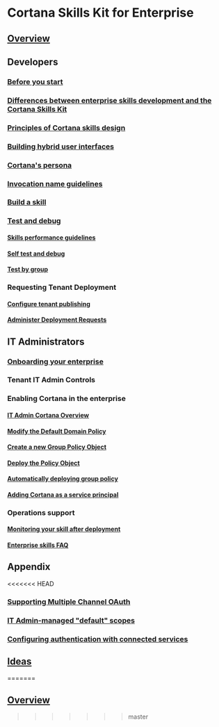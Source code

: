 
# Cortana Skills Kit for Enterprise  

## [Overview](./overview.md)

## Developers

### [Before you start](./before-you-start.md)

### [Differences between enterprise skills development and the Cortana Skills Kit](enterprise-differences.md)

### [Principles of Cortana skills design](../skills/design-principles.md)

### [Building hybrid user interfaces](../skills/building-hybrid-user-interfaces.md)

### [Cortana's persona](../skills/cortanas-persona.md)

### [Invocation name guidelines](../skills/cortana-invocation-guidelines.md)

### [Build a skill](build-a-skill.md)

### [Test and debug](enterprise-test-and-debug.md)

#### [Skills performance guidelines](../skills/performance-guidelines.md)

#### [Self test and debug](enterprise-self-test-and-debug.md)

#### [Test by group](enterprise-test-by-group.md)

### Requesting Tenant Deployment

#### [Configure tenant publishing](configure-tenant-publishing.md)

#### [Administer Deployment Requests](administering-deployment-requests.md)

## IT Administrators

### [Onboarding your enterprise](./onboarding.md)

### Tenant IT Admin Controls

### Enabling Cortana in the enterprise

#### [IT Admin Cortana Overview](./admin-overview.md)

#### [Modify the Default Domain Policy](modify-default-domain-policy.md)

#### [Create a new Group Policy Object](new-group-policy.md)

#### [Deploy the Policy Object](deploy-policy-object.md)

#### [Automatically deploying group policy](enterprise-deploying-group-policy.md)

#### [Adding Cortana as a service principal](enterprise-cortana-service-principal.md)

### Operations support

#### [Monitoring your skill after deployment](./enterprise-monitor-after-deployment.md)

#### [Enterprise skills FAQ](./enterprise-faq.md)

## Appendix

<<<<<<< HEAD
### [Supporting Multiple Channel OAuth](supporting-multiple-channel-oauth.md)

### [IT Admin-managed "default" scopes](admin-managed-default-scopes.md)

### [Configuring authentication with connected services](configuring-authentication-connected-services.md)

## [Ideas](enterprise-ideas.md)
=======
## [Overview](./overview.md)  
>>>>>>> master
